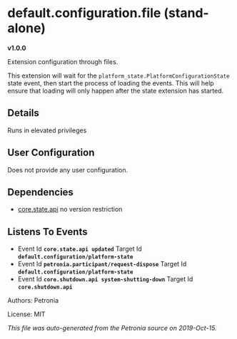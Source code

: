 # default.configuration.file (stand-alone)
**v1.0.0**

Extension configuration through files.

This extension will wait for the `platform_state.PlatformConfigurationState` state event, then start the process of loading the events.  This will help ensure that loading will only happen after the state extension has started.

## Details

Runs in elevated privileges

## User Configuration

Does not provide any user configuration.



## Dependencies

* [core.state.api](core.state.api.md)
  no version restriction






## Listens To Events

* Event Id **`core.state.api updated`**
  Target Id **`default.configuration/platform-state`**
* Event Id **`petronia.participant/request-dispose`**
  Target Id **`default.configuration/platform-state`**
* Event Id **`core.shutdown.api system-shutting-down`**
  Target Id **`core.shutdown.api`**



Authors: Petronia

License: MIT

*This file was auto-generated from the Petronia source on 2019-Oct-15.*
